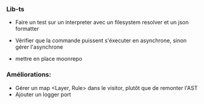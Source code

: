 ### Lib-ts

- Faire un test sur un interpreter avec un filesystem resolver et un json formatter
- Vérifier que la commande puissent s'éxecuter en asynchrone, sinon gérer l'asynchrone

- mettre en place moonrepo

### Améliorations:

- Gérer un map <Layer, Rule> dans le visitor, plutôt que de remonter l'AST
- Ajouter un logger port
